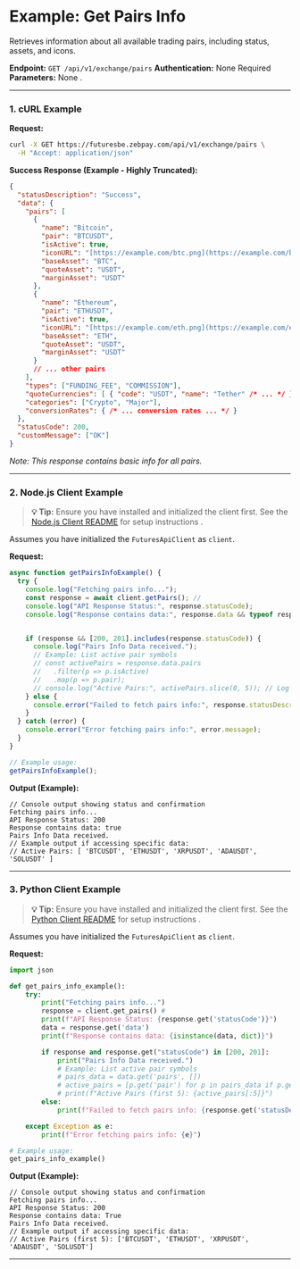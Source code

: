 # Example: Get Pairs Info

Retrieves information about all available trading pairs, including status, assets, and icons.

**Endpoint:** `GET /api/v1/exchange/pairs`
**Authentication:** None Required
**Parameters:** None .

---

### 1. cURL Example

**Request:**

```bash
curl -X GET https://futuresbe.zebpay.com/api/v1/exchange/pairs \
  -H "Accept: application/json"
```

**Success Response (Example - Highly Truncated):**

```json
{
  "statusDescription": "Success",
  "data": {
    "pairs": [
      {
        "name": "Bitcoin",
        "pair": "BTCUSDT",
        "isActive": true,
        "iconURL": "[https://example.com/btc.png](https://example.com/btc.png)",
        "baseAsset": "BTC",
        "quoteAsset": "USDT",
        "marginAsset": "USDT"
      },
      {
        "name": "Ethereum",
        "pair": "ETHUSDT",
        "isActive": true,
        "iconURL": "[https://example.com/eth.png](https://example.com/eth.png)",
        "baseAsset": "ETH",
        "quoteAsset": "USDT",
        "marginAsset": "USDT"
      }
      // ... other pairs
    ],
    "types": ["FUNDING_FEE", "COMMISSION"],
    "quoteCurrencies": [ { "code": "USDT", "name": "Tether" /* ... */ } ],
    "categories": ["Crypto", "Major"],
    "conversionRates": { /* ... conversion rates ... */ }
  },
  "statusCode": 200,
  "customMessage": ["OK"]
}
```
*Note: This response contains basic info for all pairs.*

---

### 2. Node.js Client Example

> **💡 Tip:** Ensure you have installed and initialized the client first. See the [Node.js Client README](../../../clients/http/node/README.md) for setup instructions .

Assumes you have initialized the `FuturesApiClient` as `client`.

**Request:**

```javascript
async function getPairsInfoExample() {
  try {
    console.log("Fetching pairs info...");
    const response = await client.getPairs(); //
    console.log("API Response Status:", response.statusCode);
    console.log("Response contains data:", response.data && typeof response.data === 'object');


    if (response && [200, 201].includes(response.statusCode)) {
      console.log("Pairs Info Data received.");
      // Example: List active pair symbols
      // const activePairs = response.data.pairs
      //   .filter(p => p.isActive)
      //   .map(p => p.pair);
      // console.log("Active Pairs:", activePairs.slice(0, 5)); // Log first 5
    } else {
      console.error("Failed to fetch pairs info:", response.statusDescription);
    }
  } catch (error) {
    console.error("Error fetching pairs info:", error.message);
  }
}

// Example usage:
getPairsInfoExample();
```

**Output (Example):**

```text
// Console output showing status and confirmation
Fetching pairs info...
API Response Status: 200
Response contains data: true
Pairs Info Data received.
// Example output if accessing specific data:
// Active Pairs: [ 'BTCUSDT', 'ETHUSDT', 'XRPUSDT', 'ADAUSDT', 'SOLUSDT' ]
```

---

### 3. Python Client Example

> **💡 Tip:** Ensure you have installed and initialized the client first. See the [Python Client README](../../../clients/http/python/README.md) for setup instructions .

Assumes you have initialized the `FuturesApiClient` as `client`.

**Request:**

```python
import json

def get_pairs_info_example():
    try:
        print("Fetching pairs info...")
        response = client.get_pairs() #
        print(f"API Response Status: {response.get('statusCode')}")
        data = response.get('data')
        print(f"Response contains data: {isinstance(data, dict)}")

        if response and response.get("statusCode") in [200, 201]:
            print("Pairs Info Data received.")
            # Example: List active pair symbols
            # pairs_data = data.get('pairs', [])
            # active_pairs = [p.get('pair') for p in pairs_data if p.get('isActive')]
            # print(f"Active Pairs (first 5): {active_pairs[:5]}")
        else:
            print(f"Failed to fetch pairs info: {response.get('statusDescription')}")

    except Exception as e:
        print(f"Error fetching pairs info: {e}")

# Example usage:
get_pairs_info_example()
```

**Output (Example):**

```text
// Console output showing status and confirmation
Fetching pairs info...
API Response Status: 200
Response contains data: True
Pairs Info Data received.
// Example output if accessing specific data:
// Active Pairs (first 5): ['BTCUSDT', 'ETHUSDT', 'XRPUSDT', 'ADAUSDT', 'SOLUSDT']
```

---
